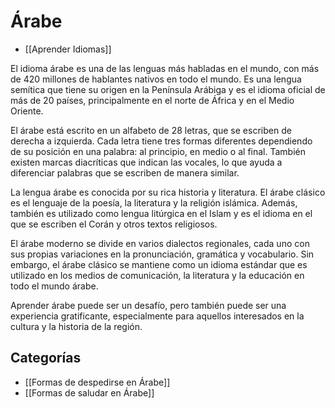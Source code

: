 # Árabe

* [[Aprender Idiomas]]

El idioma árabe es una de las lenguas más habladas en el mundo, con más de 420 millones de hablantes nativos en todo el mundo. Es una lengua semítica que tiene su origen en la Península Arábiga y es el idioma oficial de más de 20 países, principalmente en el norte de África y en el Medio Oriente.

El árabe está escrito en un alfabeto de 28 letras, que se escriben de derecha a izquierda. Cada letra tiene tres formas diferentes dependiendo de su posición en una palabra: al principio, en medio o al final. También existen marcas diacríticas que indican las vocales, lo que ayuda a diferenciar palabras que se escriben de manera similar.

La lengua árabe es conocida por su rica historia y literatura. El árabe clásico es el lenguaje de la poesía, la literatura y la religión islámica. Además, también es utilizado como lengua litúrgica en el Islam y es el idioma en el que se escriben el Corán y otros textos religiosos.

El árabe moderno se divide en varios dialectos regionales, cada uno con sus propias variaciones en la pronunciación, gramática y vocabulario. Sin embargo, el árabe clásico se mantiene como un idioma estándar que es utilizado en los medios de comunicación, la literatura y la educación en todo el mundo árabe.

Aprender árabe puede ser un desafío, pero también puede ser una experiencia gratificante, especialmente para aquellos interesados en la cultura y la historia de la región.

## Categorías

* [[Formas de despedirse en Árabe]]
* [[Formas de saludar en Árabe]]